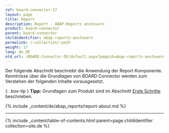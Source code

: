 ```yaml
---
ref: board-connector-17
layout: page
title: Report 
description: Report - ABAP-Reports ansteuern
product: board-connector
parent: board-connector
childidentifier: abap-reports-ansteuern
permalink: /:collection/:path
weight: 17
lang: de_DE
old_url: /BOARD-Connector-DE/default.aspx?pageid=abap-reports-ansteuern
---
```


Der folgende Abschnitt beschreibt die Anwendung der Report Komponente. 
Kenntnisse über die Grundlagen von BOARD Connector werden zum Verstehen der folgenden Inhalte vorausgesetzt.

{: .box-tip }
**Tipp:** Grundlagen zum Produkt sind im Abschnitt [Erste Schritte](./erste-schritte) beschrieben.

{% include _content/de/abap_reports/report-about.md %}

*****

{% include _content/table-of-contents.html parent=page.childidentifier collection=site.de %}